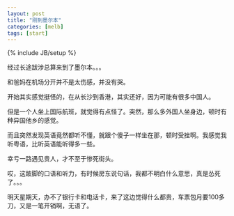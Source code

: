 ```yaml
---
layout: post
title: "刚到墨尔本"
categories: [melb]
tags: [start]
---
```

{% include JB/setup %}

经过长途跋涉总算来到了墨尔本。。。

和爸妈在机场分开并不是太伤感，并没有哭。

开始其实感觉挺怪的，在从长沙到香港，其实还好，因为可能有很多中国人。

但是一个人坐上国际航班，就觉得有点怪了。突然，那么多外国人坐身边，顿时有种异国他乡的感觉。

而且突然发现英语竟然都听不懂，就跟个傻子一样坐在那，顿时受挫啊。我感觉我听粤语，比听英语能听得多一些。

幸亏一路遇见贵人，才不至于惨死街头。

哎，这跛脚的口语和听力，有时候房东说句话，我都不明白什么意思，真是怂死了。。。

明天星期天，办不了银行卡和电话卡，来了这边觉得什么都贵，车票包月要100多刀，又是一笔开销啊，无语了。